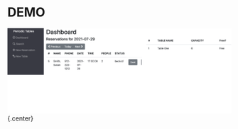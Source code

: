 # DEMO

<div class="row">
<div class="cell-5">

![Screen Shot](screenshot.png){.center}

</div>
</div>
